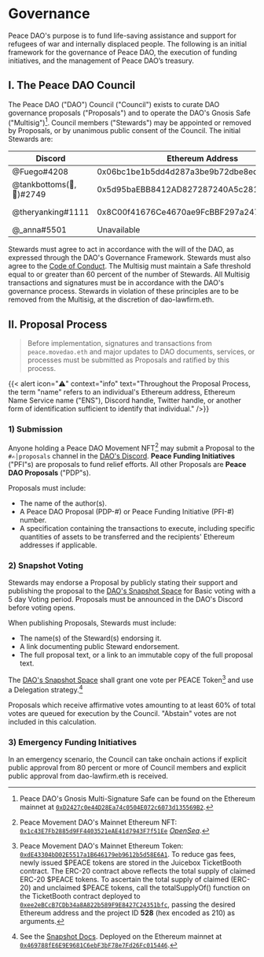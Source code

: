 ﻿# Governance

Peace DAO's purpose is to fund life-saving assistance and support for refugees of war and internally displaced people. The following is an initial framework for the governance of Peace DAO, the execution of funding initiatives, and the management of Peace DAO’s treasury.

## I. The Peace DAO Council 

The Peace DAO ("DAO") Council ("Council") exists to curate DAO governance proposals ("Proposals") and to operate the DAO's Gnosis Safe ("Multisig")[^1]. Council members ("Stewards") may be appointed or removed by Proposals, or by unanimous public consent of the Council. The initial Stewards are:

|Discord|Ethereum Address|ENS|
|-|-|-|
|@Fuego#4208|0x06bc1be1b5dd4d287a3be9b72dbe8eda8297c465|fuegomoves.eth|
|@tankbottoms(🎽,🍑)#2749|0x5d95baEBB8412AD827287240A5c281E3bB30d27E|tankbottoms.eth|
|@theryanking#1111|0x8C00f41676Ce4670ae9FcBBF297a24736dc23cc3|ryan-breslow.eth|
|@\_anna#5501|Unavailable|N/A|

Stewards must agree to act in accordance with the will of the DAO, as expressed through the DAO's Governance Framework. Stewards must also agree to the [Code of Conduct](../code-of-conduct). The Multisig must maintain a Safe threshold equal to or greater than 60 percent of the number of Stewards. All Multisig transactions and signatures must be in accordance with the DAO's governance process. Stewards in violation of these principles are to be removed from the Multisig, at the discretion of dao-lawfirm.eth.

## II. Proposal Process
> Before implementation, signatures and transactions from `peace.movedao.eth` and major updates to DAO documents, services, or processes must be submitted as Proposals and ratified by this process.

{{< alert icon="⚠️" context="info" text="Throughout the Proposal Process, the term \"name\" refers to an individual's Ethereum address, Ethereum Name Service name (\"ENS\"), Discord handle, Twitter handle, or another form of identification sufficient to identify that individual." />}}

### 1) Submission

Anyone holding a Peace DAO Movement NFT[^2] may submit a Proposal to the `#✍│proposals` channel in the [DAO's Discord](https://discord.gg/movexyz). **Peace Funding Initiatives** ("PFI"s) are proposals to fund relief efforts. All other Proposals are **Peace DAO Proposals** ("PDP"s).

Proposals must include:
- The name of the author(s).
- A Peace DAO Proposal (PDP-#) or Peace Funding Initiative (PFI-#) number.
- A specification containing the transactions to execute, including specific quantities of assets to be transferred and the recipients' Ethereum addresses if applicable.

### 2) Snapshot Voting

Stewards may endorse a Proposal by publicly stating their support and publishing the proposal to the [DAO's Snapshot Space](https://snapshot.org/#/peace.movedao.eth) for Basic voting with a 5 day Voting period. Proposals must be announced in the DAO's Discord before voting opens.

When publishing Proposals, Stewards must include:
- The name(s) of the Steward(s) endorsing it.
- A link documenting public Steward endorsement.
- The full proposal text, or a link to an immutable copy of the full proposal text.

The [DAO's Snapshot Space](https://snapshot.org/#/peace.movedao.eth) shall grant one vote per PEACE Token[^3] and use a Delegation strategy.[^4]

Proposals which receive affirmative votes amounting to at least 60% of total votes are queued for execution by the Council. "Abstain" votes are not included in this calculation.

### 3) Emergency Funding Initiatives

In an emergency scenario, the Council can take onchain actions if explicit public approval from 80 percent or more of Council members and explicit public approval from dao-lawfirm.eth is received.

[^1]: Peace DAO's Gnosis Multi-Signature Safe can be found on the Ethereum mainnet at [`0xD2427c0e44D28Ea74c0504E072c6073d135569B2`](https://etherscan.io/address/0xD2427c0e44D28Ea74c0504E072c6073d135569B2).
[^2]: Peace Movement DAO's Mainnet Ethereum NFT: [`0x1c43E7Fb2885d9FF4403521eAE41d7943F7f51Ee`](https://etherscan.io/address/0x1c43E7Fb2885d9FF4403521eAE41d7943F7f51Ee) [*OpenSea*](https://opensea.io/collection/peace-dao-distortion-v2).
[^3]: Peace Movement DAO's Mainnet Ethereum Token: [`0xdE43304bD02E5517a1B646179eb9612b5d58E6A1`](https://etherscan.io/token/0xdE43304bD02E5517a1B646179eb9612b5d58E6A1). To reduce gas fees, newly issued $PEACE tokens are stored in the Juicebox TicketBooth contract. The ERC-20 contract above reflects the total supply of claimed ERC-20 $PEACE tokens. To ascertain the total supply of claimed (ERC-20) and unclaimed $PEACE tokens, call the totalSupplyOf() function on the TicketBooth contract deployed to [`0xee2eBCcB7CDb34a8A822b589F9E8427C24351bfc`](https://etherscan.io/address/0xee2eBCcB7CDb34a8A822b589F9E8427C24351bfc), passing the desired Ethereum address and the project ID **528** (hex encoded as 210) as arguments.
[^4]: See the [Snapshot Docs](https://docs.snapshot.org/guides/delegation). Deployed on the Ethereum mainnet at [`0x469788fE6E9E9681C6ebF3bF78e7Fd26Fc015446`](https://etherscan.io/address/0x469788fE6E9E9681C6ebF3bF78e7Fd26Fc015446).
